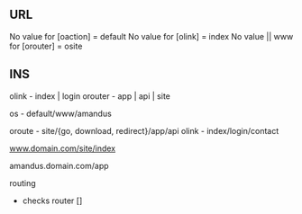 URL
---------------------------------------------
No value for [oaction] = default
No value for [olink] = index
No value || www for [orouter] = osite



INS
---------------------------------------------
olink - index | login
orouter - app | api | site



os - default/www/amandus

oroute - site/{go, download, redirect}/app/api
olink - index/login/contact


www.domain.com/site/index

amandus.domain.com/app


routing
 - checks router []
